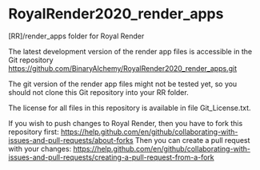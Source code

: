 # RoyalRender2020_render_apps
[RR]/render_apps folder for Royal Render


The latest development version of the render app files is accessible in the Git repository
https://github.com/BinaryAlchemy/RoyalRender2020_render_apps.git

The git version of the render app files might not be tested yet, 
so you should not clone this Git repository into your RR folder.

The license for all files in this repository is available in file Git_License.txt.


If you wish to push changes to Royal Render, then you have to fork this repository first:
https://help.github.com/en/github/collaborating-with-issues-and-pull-requests/about-forks
Then you can create a pull request with your changes:
https://help.github.com/en/github/collaborating-with-issues-and-pull-requests/creating-a-pull-request-from-a-fork

